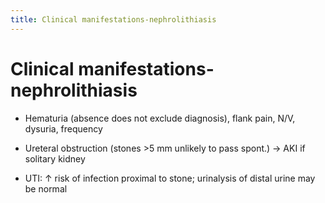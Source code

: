 ```yaml
---
title: Clinical manifestations-nephrolithiasis
---
```

# Clinical manifestations-nephrolithiasis

* Hematuria (absence does not exclude diagnosis), flank pain, N/V, dysuria, frequency

* Ureteral obstruction (stones >5 mm unlikely to pass spont.) → AKI if solitary kidney

* UTI: ↑ risk of infection proximal to stone; urinalysis of distal urine may be normal
